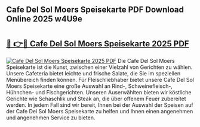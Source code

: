 ## Cafe Del Sol Moers Speisekarte PDF Download Online 2025 w4U9e

# <h2><a href="http://gceeba.nevu.top/?p=Cafe+Del+Sol+Moers+Speisekarte">🔗 👉🔴 Cafe Del Sol Moers Speisekarte 2025 PDF</a></h2>

[![Cafe Del Sol Moers Speisekarte 2025 PDF](https://i.imgur.com/dBaPXMq.png)](http://gceeba.nevu.top/?p=Cafe+Del+Sol+Moers+Speisekarte)
Die Cafe Del Sol Moers Speisekarte ist die Kunst, zwischen einer Vielzahl von Gerichten zu wählen. Unsere Cafeteria bietet leichte und frische Salate, die Sie im speziellen Menübereich finden können. Für Fleischliebhaber bietet unsere Cafe Del Sol Moers Speisekarte eine große Auswahl an Rind-, Schweinefleisch-, Hühnchen- und Fischgerichten. Unseren Auserwählten bieten wir köstliche Gerichte wie Schaschlik und Steak an, die über offenem Feuer zubereitet werden. In jedem Fall sind wir bereit, Ihnen bei der Auswahl der Speisen auf der Cafe Del Sol Moers Speisekarte zu helfen und Ihnen einen angenehmen und angenehmen Service zu bieten.
